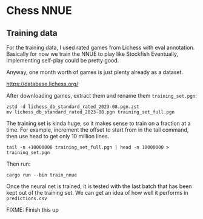 # Chess NNUE

## Training data

For the training data, I used rated games from Lichess with eval annotation. Basically for now we train the NNUE to play like Stockfish
Eventually, implementing self-play could be pretty good.

Anyway, one month worth of games is just plenty already as a dataset.

<https://database.lichess.org/>

After downloading games, extract them and rename them `training_set.pgn`:

```console
zstd -d lichess_db_standard_rated_2023-08.pgn.zst 
mv lichess_db_standard_rated_2023-08.pgn training_set_full.pgn
```

The training set is kinda huge, so it makes sense to train on a fraction at a time.
For example, increment the offset to start from in the tail command, then use head to get only 10 million lines.

```console
tail -n +10000000 training_set_full.pgn | head -n 10000000 > training_set.pgn
```

Then run:

```console
cargo run --bin train_nnue
```

Once the neural net is trained, it is tested with the last batch that has been kept out of the training set.
We can get an idea of how well it performs in `predictions.csv`

FIXME: Finish this up
